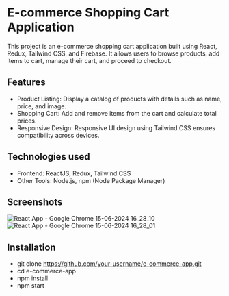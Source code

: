 # E-commerce Shopping Cart Application

This project is an e-commerce shopping cart application built using React, Redux, Tailwind CSS, and Firebase. It allows users to browse products, add items to cart, manage their cart, and proceed to checkout.

## Features
- Product Listing: Display a catalog of products with details such as name, price, and image.
- Shopping Cart: Add and remove items from the cart and calculate total prices.
- Responsive Design: Responsive UI design using Tailwind CSS ensures compatibility across devices.

## Technologies used

- Frontend: ReactJS, Redux, Tailwind CSS
- Other Tools: Node.js, npm (Node Package Manager)

## Screenshots

![React App - Google Chrome 15-06-2024 16_28_10](https://github.com/MitvikSihag/E-commerce-Shopping-Cart/assets/101905157/c35f72c8-002c-4fb0-8096-b16a5cd9d396)
![React App - Google Chrome 15-06-2024 16_28_01](https://github.com/MitvikSihag/E-commerce-Shopping-Cart/assets/101905157/35d0c2c8-9aed-4b5a-af7b-319db8eab0fc)

## Installation

- git clone https://github.com/your-username/e-commerce-app.git
- cd e-commerce-app
- npm install
- npm start
